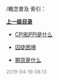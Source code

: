 /概念普及 索引：


**[上一级目录](/index.md)**

- [CPI和PPI是什么](/概念普及/CPI和PPI是什么.md)

- [囚徒困境](/概念普及/囚徒困境.md)

- [期货是什么](/概念普及/期货是什么.md)


<font size=2 color='grey'> 2019-04-19 08:13 </font>